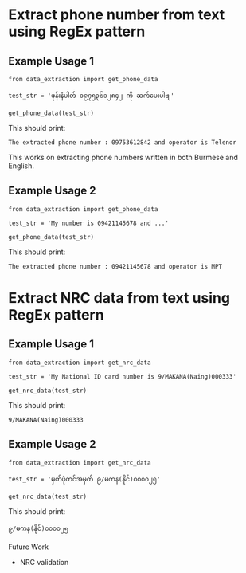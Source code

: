 # Extract phone number from text using RegEx pattern

## Example Usage 1

```
from data_extraction import get_phone_data

test_str = 'ဖုန်းနံပါတ် ၀၉၇၅၃၆၁၂၈၄၂ ကို ဆက်ပေးပါဗျ' 

get_phone_data(test_str)
```

This should print:

```
The extracted phone number : 09753612842 and operator is Telenor
```

This works on extracting phone numbers written in both Burmese and English.

## Example Usage 2

```
from data_extraction import get_phone_data

test_str = 'My number is 09421145678 and ...' 

get_phone_data(test_str)
```

This should print:

```
The extracted phone number : 09421145678 and operator is MPT
```
# Extract NRC data from text using RegEx pattern

## Example Usage 1

```
from data_extraction import get_nrc_data

test_str = 'My National ID card number is 9/MAKANA(Naing)000333'

get_nrc_data(test_str)
```

This should print:

```
9/MAKANA(Naing)000333
```
## Example Usage 2

```
from data_extraction import get_nrc_data

test_str = 'မှတ်ပုံတင်အမှတ် ၉/မကန(နိုင်)၀၀၀၀၂၅'

get_nrc_data(test_str)
```

This should print:

```
၉/မကန(နိုင်)၀၀၀၀၂၅
```
Future Work
- NRC validation